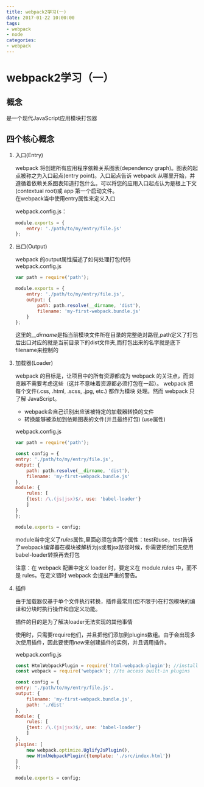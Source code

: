 ```yaml
---
title: webpack2学习(一)
date: 2017-01-22 10:00:00
tags:
- webpack 
- node
categories:
- webpack
---
```



# webpack2学习（一）

## 概念

是一个现代JavaScript应用模块打包器

## 四个核心概念

1. 入口(Entry)  

    webpack 将创建所有应用程序依赖关系图表(dependency graph)。图表的起点被称之为入口起点(entry point)。入口起点告诉 webpack 从哪里开始，并遵循着依赖关系图表知道打包什么。可以将您的应用入口起点认为是根上下文(contextual root)或 app 第一个启动文件。
    <br>
    在webpack当中使用entry属性来定义入口  

    webpack.config.js：
    ```javascript
    module.exports = {
        entry: './path/to/my/entry/file.js'
    };
    ```
<!--more-->
2. 出口(Output)

    webpack 的output属性描述了如何处理打包代码  
    webpack.config.js
    ```javascript
    var path = require('path');

    module.exports = {
        entry: './path/to/my/entry/file.js',
        output: {
            path: path.resolve(__dirname, 'dist'),
            filename: 'my-first-webpack.bundle.js'
        }
    };
    ```
    这里的<em>__dirname</em>是指当前模块文件所在目录的完整绝对路径,path定义了打包后出口对应的就是当前目录下的dist文件夹,而打包出来的名字就是底下filename来控制的


3. 加载器(Loader)  

    webpack 的目标是，让项目中的所有资源都成为 webpack 的关注点，而浏览器不需要考虑这些（这并不意味着资源都必须打包在一起）。 webpack 把 每个文件(.css, .html, .scss, .jpg, etc.) 都作为模块 处理。然而 webpack 只了解 JavaScript。
    * webpack会自己识别出应该被特定的加载器转换的文件
    * 转换能够被添加到依赖图表的文件(并且最终打包) (use属性)

    webpack.config.js
    ```javascript
    var path = require('path');

    const config = {
    entry: './path/to/my/entry/file.js',
    output: {
        path: path.resolve(__dirname, 'dist'),
        filename: 'my-first-webpack.bundle.js'
    },
    module: {
        rules: [
        {test: /\.(js|jsx)$/, use: 'babel-loader'}
        ]
    }
    };

    module.exports = config;

    ```
    module当中定义了<em>rules</em>属性,里面必须包含两个属性：test和use，test告诉了webpack编译器在模块被解析为js或者jsx路径时候，你需要把他们先使用babel-loader转换再去打包

    注意：在 webpack 配置中定义 loader 时，要定义在 module.rules 中，而不是 rules。在定义错时 webpack 会提出严重的警告。
    
4. 插件

    由于加载器仅基于单个文件执行转换，插件最常用(但不限于)在打包模块的编译和分块时执行操作和自定义功能。  

    插件的目的是为了解决loader无法实现的其他事情

    使用时，只需要require他们，并且把他们添加到plugins数组。由于会出现多次使用插件，因此要使用<em>new</em>来创建插件的实例，并且调用插件。

    webpack.config.js
    ```javascript
    const HtmlWebpackPlugin = require('html-webpack-plugin'); //installed via npm
    const webpack = require('webpack'); //to access built-in plugins

    const config = {
    entry: './path/to/my/entry/file.js',
    output: {
        filename: 'my-first-webpack.bundle.js',
        path: './dist'
    },
    module: {
        rules: [
        {test: /\.(js|jsx)$/, use: 'babel-loader'}
        ]
    },
    plugins: [
        new webpack.optimize.UglifyJsPlugin(),
        new HtmlWebpackPlugin({template: './src/index.html'})
    ]
    };

    module.exports = config;
    ```